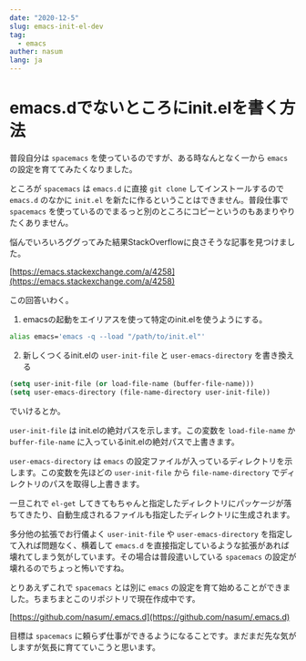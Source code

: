 ```yaml
---
date: "2020-12-5"
slug: emacs-init-el-dev
tag:
  - emacs
auther: nasum
lang: ja
---
```


# emacs.dでないところにinit.elを書く方法

普段自分は `spacemacs` を使っているのですが、ある時なんとなく一から `emacs` の設定を育ててみたくなりました。

ところが `spacemacs` は `emacs.d` に直接 `git clone` してインストールするので `emacs.d` のなかに `init.el` を新たに作るということはできません。普段仕事で `spacemacs` を使っているのでまるっと別のところにコピーというのもあまりやりたくありません。

悩んでいろいろググってみた結果StackOverflowに良さそうな記事を見つけました。

[https://emacs.stackexchange.com/a/4258](https://emacs.stackexchange.com/a/4258)

この回答いわく。

1. emacsの起動をエイリアスを使って特定のinit.elを使うようにする。

```zsh
alias emacs='emacs -q --load "/path/to/init.el"'
```

2. 新しくつくるinit.elの `user-init-file` と `user-emacs-directory` を書き換える

```lisp
(setq user-init-file (or load-file-name (buffer-file-name)))
(setq user-emacs-directory (file-name-directory user-init-file))
```

でいけるとか。

`user-init-file` は init.elの絶対パスを示します。この変数を `load-file-name` か `buffer-file-name` に入っているinit.elの絶対パスで上書きます。

`user-emacs-directory` は `emacs` の設定ファイルが入っているディレクトリを示します。この変数を先ほどの `user-init-file` から `file-name-directory` でディレクトリのパスを取得し上書きます。

一旦これで `el-get` してきてもちゃんと指定したディレクトリにパッケージが落ちてきたり、自動生成されるファイルも指定したディレクトリに生成されます。

多分他の拡張でお行儀よく `user-init-file` や `user-emacs-directory` を指定して入れば問題なく、横着して `emacs.d` を直接指定しているような拡張があれば壊れてしまう気がしています。その場合は普段遣いしている `spacemacs` の設定が壊れるのでちょっと怖いですね。

とりあえずこれで `spacemacs` とは別に `emacs` の設定を育て始めることができました。ちまちまとこのリポジトリで現在作成中です。

[https://github.com/nasum/.emacs.d](https://github.com/nasum/.emacs.d)

目標は `spacemacs` に頼らず仕事ができるようになることです。まだまだ先な気がしますが気長に育てていこうと思います。